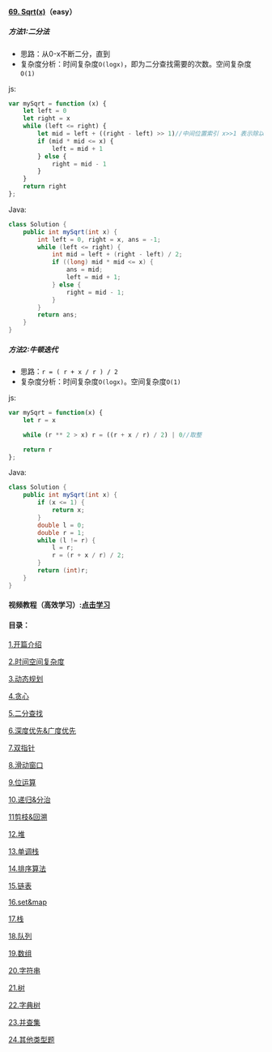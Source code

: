 #### [69. Sqrt(x)](https://leetcode-cn.com/problems/sqrtx/)（easy）

##### 方法1:二分法

- 思路：从0-x不断二分，直到
- 复杂度分析：时间复杂度`O(logx)`，即为二分查找需要的次数。空间复杂度`O(1)`



js:

```js
var mySqrt = function (x) {
    let left = 0
    let right = x
    while (left <= right) {
        let mid = left + ((right - left) >> 1)//中间位置索引 x>>1 表示除以2并取整，缩小一下遍历的范围
        if (mid * mid <= x) {
            left = mid + 1
        } else {
            right = mid - 1
        }
    }
    return right
};

```

Java:

```java
class Solution {
    public int mySqrt(int x) {
        int left = 0, right = x, ans = -1;
        while (left <= right) {
            int mid = left + (right - left) / 2;
            if ((long) mid * mid <= x) {
                ans = mid;
                left = mid + 1;
            } else {
                right = mid - 1;
            }
        }
        return ans;
    }
}

```



##### 方法2:牛顿迭代

- 思路：`r = ( r + x / r ) / 2`
- 复杂度分析：时间复杂度`O(logx)`。空间复杂度`O(1)`



js:

```js
var mySqrt = function(x) {
    let r = x

    while (r ** 2 > x) r = ((r + x / r) / 2) | 0//取整

    return r
};
```

Java:

```java
class Solution {
    public int mySqrt(int x) {
        if (x <= 1) {
            return x;
        }
        double l = 0;
        double r = 1;
        while (l != r) {
            l = r;
            r = (r + x / r) / 2;
        }
        return (int)r;
    }
}
```

#### 视频教程（高效学习）:[点击学习](https://xiaochen1024.com/series/6196129fc1553b002e57bef5/6196208ec1553b002e57bef6)

#### 目录：

[1.开篇介绍](https://xiaochen1024.com/courseware/60b4f11ab1aa91002eb53b18)

[2.时间空间复杂度](https://xiaochen1024.com/courseware/60b4f11ab1aa91002eb53b18/619635dcc1553b002e57bf12)

[3.动态规划](https://xiaochen1024.com/courseware/60b4f11ab1aa91002eb53b18/61963bcdc1553b002e57bf13)

[4.贪心](https://xiaochen1024.com/courseware/60b4f11ab1aa91002eb53b18/61963ce5c1553b002e57bf14)

[5.二分查找](https://xiaochen1024.com/courseware/60b4f11ab1aa91002eb53b18/61963e36c1553b002e57bf15)

[6.深度优先&广度优先](https://xiaochen1024.com/courseware/60b4f11ab1aa91002eb53b18/61964050c1553b002e57bf16)

[7.双指针](https://xiaochen1024.com/courseware/60b4f11ab1aa91002eb53b18/619640cec1553b002e57bf17)

[8.滑动窗口](https://xiaochen1024.com/courseware/60b4f11ab1aa91002eb53b18/61964164c1553b002e57bf18)

[9.位运算](https://xiaochen1024.com/courseware/60b4f11ab1aa91002eb53b18/6196420ac1553b002e57bf19)

[10.递归&分治](https://xiaochen1024.com/courseware/60b4f11ab1aa91002eb53b18/61964285c1553b002e57bf1a)

[11剪枝&回溯](https://xiaochen1024.com/courseware/60b4f11ab1aa91002eb53b18/61964326c1553b002e57bf1b)

[12.堆](https://xiaochen1024.com/courseware/60b4f11ab1aa91002eb53b18/619643e1c1553b002e57bf1c)

[13.单调栈](https://xiaochen1024.com/courseware/60b4f11ab1aa91002eb53b18/6196ce3ac1553b002e57bf1f)

[14.排序算法](https://xiaochen1024.com/courseware/60b4f11ab1aa91002eb53b18/6196ced6c1553b002e57bf20)

[15.链表](https://xiaochen1024.com/courseware/60b4f11ab1aa91002eb53b18/6196cf7fc1553b002e57bf21)

[16.set&map](https://xiaochen1024.com/courseware/60b4f11ab1aa91002eb53b18/6196cfc6c1553b002e57bf22)

[17.栈](https://xiaochen1024.com/courseware/60b4f11ab1aa91002eb53b18/6196d002c1553b002e57bf23)

[18.队列](https://xiaochen1024.com/courseware/60b4f11ab1aa91002eb53b18/6196d065c1553b002e57bf24)

[19.数组](https://xiaochen1024.com/courseware/60b4f11ab1aa91002eb53b18/6196d0f9c1553b002e57bf25)

[20.字符串](https://xiaochen1024.com/courseware/60b4f11ab1aa91002eb53b18/6196d19cc1553b002e57bf26)

[21.树](https://xiaochen1024.com/courseware/60b4f11ab1aa91002eb53b18/6196d279c1553b002e57bf27)

[22.字典树](https://xiaochen1024.com/courseware/60b4f11ab1aa91002eb53b18/6196d2c4c1553b002e57bf28)

[23.并查集](https://xiaochen1024.com/courseware/60b4f11ab1aa91002eb53b18/6196d34dc1553b002e57bf29)

[24.其他类型题](https://xiaochen1024.com/courseware/60b4f11ab1aa91002eb53b18/6196d3adc1553b002e57bf2a)